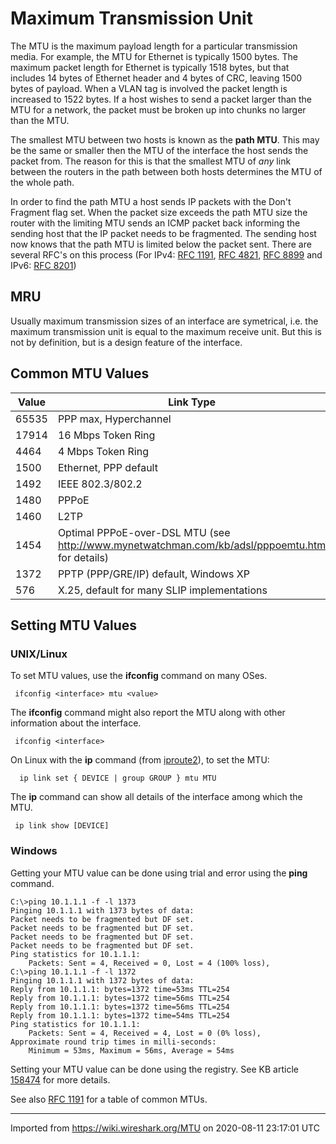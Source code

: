 # Maximum Transmission Unit

The MTU is the maximum payload length for a particular transmission media. For example, the MTU for Ethernet is typically 1500 bytes. The maximum packet length for Ethernet is typically 1518 bytes, but that includes 14 bytes of Ethernet header and 4 bytes of CRC, leaving 1500 bytes of payload. When a VLAN tag is involved the packet length is increased to 1522 bytes. If a host wishes to send a packet larger than the MTU for a network, the packet must be broken up into chunks no larger than the MTU.

The smallest MTU between two hosts is known as the **path MTU**. This may be the same or smaller then the MTU of the interface the host sends the packet from. The reason for this is that the smallest MTU of *any* link between the routers in the path between both hosts determines the MTU of the whole path. 

In order to find the path MTU a host sends IP packets with the Don't Fragment flag set. When the packet size exceeds the path MTU size the router with the limiting MTU sends an ICMP packet back informing the sending host that the IP packet needs to be fragmented. The sending host now knows that the path MTU is limited below the packet sent. There are several RFC's on this process (For IPv4: [RFC 1191](https://tools.ietf.org/html/rfc1191), [RFC 4821](https://tools.ietf.org/html/rfc4821), [RFC 8899](https://tools.ietf.org/html/rfc8899) and IPv6: [RFC 8201](https://tools.ietf.org/html/rfc8201))

## MRU

Usually maximum transmission sizes of an interface are symetrical, i.e. the maximum transmission unit is equal to the maximum receive unit. But this is not by definition, but is a design feature of the interface.

## Common MTU Values

| Value | Link Type                                                                                        |
| ----- | ------------------------------------------------------------------------------------------------ |
| 65535 | PPP max, Hyperchannel                                                                            |
| 17914 | 16 Mbps Token Ring                                                                               |
| 4464  | 4 Mbps Token Ring                                                                                |
| 1500  | Ethernet, PPP default                                                                            |
| 1492  | IEEE 802.3/802.2                                                                                 |
| 1480  | PPPoE                                                                                            |
| 1460  | L2TP                                                                                             |
| 1454  | Optimal PPPoE-over-DSL MTU (see <http://www.mynetwatchman.com/kb/adsl/pppoemtu.htm> for details) |
| 1372  | PPTP (PPP/GRE/IP) default, Windows XP                                                            |
| 576   | X.25, default for many SLIP implementations                                                      |

## Setting MTU Values

### UNIX/Linux

To set MTU values, use the **ifconfig** command on many OSes.

``` 
 ifconfig <interface> mtu <value>
```

The **ifconfig** command might also report the MTU along with other information about the interface.

``` 
 ifconfig <interface>
```

On Linux with the **ip** command (from [iproute2](https://wiki.linuxfoundation.org/networking/iproute2)), to set the MTU:

```
  ip link set { DEVICE | group GROUP } mtu MTU
```

The **ip** command can show all details of the interface among which the MTU.

```
 ip link show [DEVICE]
```

### Windows

Getting your MTU value can be done using trial and error using the **ping** command.

    C:\>ping 10.1.1.1 -f -l 1373
    Pinging 10.1.1.1 with 1373 bytes of data:
    Packet needs to be fragmented but DF set.
    Packet needs to be fragmented but DF set.
    Packet needs to be fragmented but DF set.
    Packet needs to be fragmented but DF set.
    Ping statistics for 10.1.1.1:
        Packets: Sent = 4, Received = 0, Lost = 4 (100% loss),
    C:\>ping 10.1.1.1 -f -l 1372
    Pinging 10.1.1.1 with 1372 bytes of data:
    Reply from 10.1.1.1: bytes=1372 time=53ms TTL=254
    Reply from 10.1.1.1: bytes=1372 time=56ms TTL=254
    Reply from 10.1.1.1: bytes=1372 time=56ms TTL=254
    Reply from 10.1.1.1: bytes=1372 time=54ms TTL=254
    Ping statistics for 10.1.1.1:
        Packets: Sent = 4, Received = 4, Lost = 0 (0% loss),
    Approximate round trip times in milli-seconds:
        Minimum = 53ms, Maximum = 56ms, Average = 54ms

Setting your MTU value can be done using the registry. See KB article [158474](http://support.microsoft.com/default.aspx?scid=kb;en-us;158474) for more details.

See also [RFC 1191](https://tools.ietf.org/html/rfc1191#page-17) for a table of common MTUs.

---

Imported from https://wiki.wireshark.org/MTU on 2020-08-11 23:17:01 UTC
